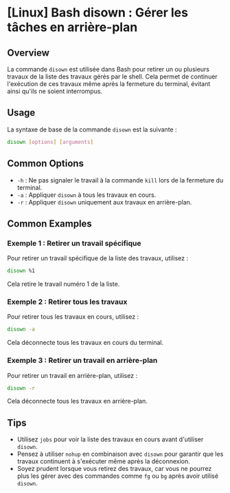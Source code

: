 # [Linux] Bash disown : Gérer les tâches en arrière-plan

## Overview
La commande `disown` est utilisée dans Bash pour retirer un ou plusieurs travaux de la liste des travaux gérés par le shell. Cela permet de continuer l'exécution de ces travaux même après la fermeture du terminal, évitant ainsi qu'ils ne soient interrompus.

## Usage
La syntaxe de base de la commande `disown` est la suivante :

```bash
disown [options] [arguments]
```

## Common Options
- `-h` : Ne pas signaler le travail à la commande `kill` lors de la fermeture du terminal.
- `-a` : Appliquer `disown` à tous les travaux en cours.
- `-r` : Appliquer `disown` uniquement aux travaux en arrière-plan.

## Common Examples

### Exemple 1 : Retirer un travail spécifique
Pour retirer un travail spécifique de la liste des travaux, utilisez :

```bash
disown %1
```
Cela retire le travail numéro 1 de la liste.

### Exemple 2 : Retirer tous les travaux
Pour retirer tous les travaux en cours, utilisez :

```bash
disown -a
```
Cela déconnecte tous les travaux en cours du terminal.

### Exemple 3 : Retirer un travail en arrière-plan
Pour retirer un travail en arrière-plan, utilisez :

```bash
disown -r
```
Cela déconnecte tous les travaux en arrière-plan.

## Tips
- Utilisez `jobs` pour voir la liste des travaux en cours avant d'utiliser `disown`.
- Pensez à utiliser `nohup` en combinaison avec `disown` pour garantir que les travaux continuent à s'exécuter même après la déconnexion.
- Soyez prudent lorsque vous retirez des travaux, car vous ne pourrez plus les gérer avec des commandes comme `fg` ou `bg` après avoir utilisé `disown`.